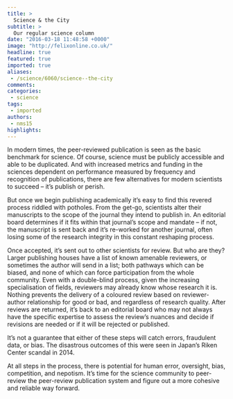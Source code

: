 ```yaml
---
title: >
  Science & the City
subtitle: >
  Our regular science column
date: "2016-03-18 11:48:58 +0000"
image: "http://felixonline.co.uk/"
headline: true
featured: true
imported: true
aliases:
 - /science/6060/science--the-city
comments:
categories:
 - science
tags:
 - imported
authors:
 - nms15
highlights:
---
```


In modern times, the peer-reviewed publication is seen as the basic benchmark for science. Of course, science must be publicly accessible and able to be duplicated. And with increased metrics and funding in the sciences dependent on performance measured by frequency and recognition of publications, there are few alternatives for modern scientists to succeed – it’s publish or perish.

But once we begin publishing academically it’s easy to find this revered process riddled with potholes. From the get-go, scientists alter their manuscripts to the scope of the journal they intend to publish in. An editorial board determines if it fits within that journal’s scope and mandate – if not, the manuscript is sent back and it’s re-worked for another journal, often losing some of the research integrity in this constant reshaping process.

Once accepted, it’s sent out to other scientists for review. But who are they? Larger publishing houses have a list of known amenable reviewers, or sometimes the author will send in a list; both pathways which can be biased, and none of which can force participation from the whole community. Even with a double-blind process, given the increasing specialisation of fields, reviewers may already know whose research it is. Nothing prevents the delivery of a coloured review based on reviewer-author relationship for good or bad, and regardless of research quality. After reviews are returned, it’s back to an editorial board who may not always have the specific expertise to assess the review’s nuances and decide if revisions are needed or if it will be rejected or published.

It’s not a guarantee that either of these steps will catch errors, fraudulent data, or bias. The disastrous outcomes of this were seen in Japan’s Riken Center scandal in 2014.

At all steps in the process, there is potential for human error, oversight, bias, competition, and nepotism. It’s time for the science community to peer-review the peer-review publication system and figure out a more cohesive and reliable way forward.
